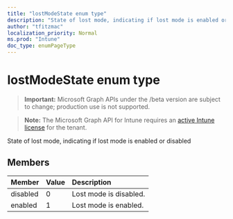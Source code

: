 ```yaml
---
title: "lostModeState enum type"
description: "State of lost mode, indicating if lost mode is enabled or disabled"
author: "tfitzmac"
localization_priority: Normal
ms.prod: "Intune"
doc_type: enumPageType
---
```


# lostModeState enum type

> **Important:** Microsoft Graph APIs under the /beta version are subject to change; production use is not supported.

> **Note:** The Microsoft Graph API for Intune requires an [active Intune license](https://go.microsoft.com/fwlink/?linkid=839381) for the tenant.

State of lost mode, indicating if lost mode is enabled or disabled

## Members
|Member|Value|Description|
|:---|:---|:---|
|disabled|0|Lost mode is disabled.|
|enabled|1|Lost mode is enabled.|




